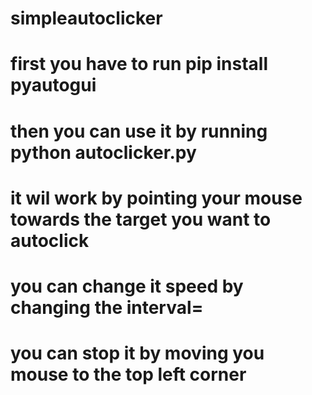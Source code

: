# simpleautoclicker
# first you have to run pip install pyautogui 
# then you can use it by running python autoclicker.py
# it wil work by pointing your mouse towards the target you want to autoclick
# you can change it speed by changing the interval=
# you can stop it by moving you mouse to the top left corner
